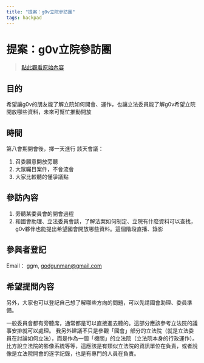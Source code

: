 ```yaml
---
title: "提案：g0v立院參訪團"
tags: hackpad
---
```


# 提案：g0v立院參訪團

> [點此觀看原始內容](https://g0v.hackpad.tw/21SsjY9nzwh)


## 目的


希望讓g0v的朋友能了解立院如何開會、運作，也讓立法委員能了解g0v希望立院開放哪些資料，未來可幫忙推動開放

## 時間


第八會期開會後，擇一天進行
該天會議：
1.  召委願意開放旁聽
2.  大眾矚目案件，不會流會
3.  大家比較聽的懂爭議點

## 參訪內容

1.  旁聽某委員會的開會過程
2.  和國會助理、立法委員會談，了解法案如何制定、立院有什麼資料可以查找，g0v夥伴也能提出希望國會開放哪些資料。這個階段直播、錄影

## 參與者登記

Email：
ggm, godgunman@gmail.com


## 希望提問內容

另外，大家也可以登記自己想了解哪些方向的問題，可以先請國會助理、委員準備。

一般委員會都有旁聽席，通常都是可以直接進去聽的。這部分應該參考立法院的議事安排就可以處理。
我另外建議不只是參觀「國會」部分的立法院（就是立法委員在討論如何立法），而是作為一個「機關」的立法院（立法院本身的行政運作）。比方說立法院的影像系統等等，這應該是有類似立法院的資訊單位在負責，或者說像是立法院開會的逐字記錄，也是有專門的人員在負責。

